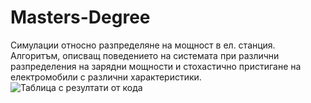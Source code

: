 # Masters-Degree
Симулации относно разпределяне на мощност в ел. станция.
Алгоритъм, описващ поведението на системата при различни разпределения на зарядни мощности и стохастично пристигане на електромобили с различни характеристики. 
![Таблица с резултати от кода](https://github.com/user-attachments/assets/95841eaa-0b89-4a50-8da2-faafac202d65)
